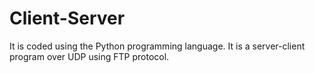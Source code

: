 # Client-Server
It is coded using the Python programming language. It is a server-client program over UDP using FTP protocol.
